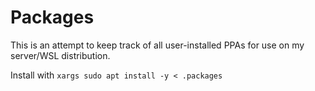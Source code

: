 # Packages
This is an attempt to keep track of all user-installed PPAs for use on my server/WSL distribution.

Install with `xargs sudo apt install -y < .packages` 
